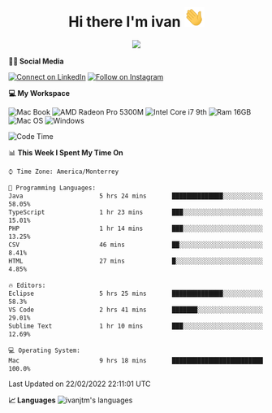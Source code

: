<h1 align="center">Hi there I'm ivan <img src="https://raw.githubusercontent.com/ABSphreak/ABSphreak/master/gifs/Hi.gif" width="40px" /></h1>
<div align="center">
<img src="http://github-readme-streak-stats.herokuapp.com?user=ivanjtm&hide_border=true&background=00000000&border=FFFFFF00&sideNums=A8A8A8&sideLabels=A8A8A8&currStreakNum=FFC93C&dates=A8A8A8)](https://git.io/streak-stats"/>
</div>

**👦🏻 Social Media**

[![Connect on LinkedIn](https://img.shields.io/badge/LinkedIn-%230077B5.svg?&style=flat-square&logo=linkedin&logoColor=white)](https://www.linkedin.com/in/ivanjtm)
[![Follow on Instagram](https://img.shields.io/badge/Instagram-E4405F?style=flat-square&logo=instagram&logoColor=white)](https://www.instagram.com/ivanjtm)

**💻 My Workspace**

![Mac Book](https://img.shields.io/badge/Apple-MacBook_Pro_2019-999999?style=flat-square&logo=apple&logoColor=white)
![AMD Radeon Pro 5300M](https://img.shields.io/badge/AMD-Radeon_Pro_5300M-ED1C24?style=flat-square&logo=amd&logoColor=white)
![Intel Core i7 9th](https://img.shields.io/badge/Intel-Core_i7_9th-0071C5?style=flat-square&logo=intel&logoColor=white)
![Ram 16GB](https://img.shields.io/badge/RAM-16GB-230071C5?style=flat-square&logoColor=white)
![Mac OS](https://img.shields.io/badge/Mac%20OS-000000?style=flat-square&logo=apple&logoColor=white)
![Windows](https://img.shields.io/badge/Windows-0078D6?style=flat-square&logo=windows&logoColor=white)


<!--START_SECTION:waka-->
![Code Time](http://img.shields.io/badge/Code%20Time-608%20hrs%2024%20mins-blue)

📊 **This Week I Spent My Time On** 

```text
⌚︎ Time Zone: America/Monterrey

💬 Programming Languages: 
Java                     5 hrs 24 mins       ██████████████░░░░░░░░░░░   58.05% 
TypeScript               1 hr 23 mins        ███░░░░░░░░░░░░░░░░░░░░░░   15.01% 
PHP                      1 hr 14 mins        ███░░░░░░░░░░░░░░░░░░░░░░   13.25% 
CSV                      46 mins             ██░░░░░░░░░░░░░░░░░░░░░░░   8.41% 
HTML                     27 mins             █░░░░░░░░░░░░░░░░░░░░░░░░   4.85%

🔥 Editors: 
Eclipse                  5 hrs 25 mins       ██████████████░░░░░░░░░░░   58.3% 
VS Code                  2 hrs 41 mins       ███████░░░░░░░░░░░░░░░░░░   29.01% 
Sublime Text             1 hr 10 mins        ███░░░░░░░░░░░░░░░░░░░░░░   12.69%

💻 Operating System: 
Mac                      9 hrs 18 mins       █████████████████████████   100.0%

```


 Last Updated on 22/02/2022 22:11:01 UTC
<!--END_SECTION:waka-->
**📈 Languages**
 ![ivanjtm's languages](https://wakatime.com/share/@ivanjtm/a32f83c6-d0c9-49a4-a5ae-d0440b950377.svg)
